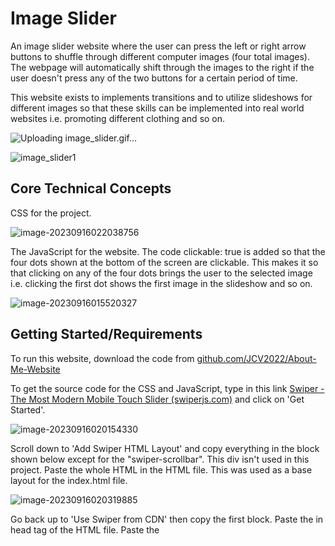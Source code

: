 # Image Slider

An image slider website where the user can press the left or right arrow buttons to shuffle through different computer images (four total images). The webpage will automatically shift through the images to the right if the user doesn't press any of the two buttons for a certain period of time.

This website exists to implements transitions and to utilize slideshows for different images so that these skills can be implemented into real world websites i.e. promoting different clothing and so on.

![Uploading image_slider.gif…]()

![image_slider1](C:\Users\jonat\Downloads\image_slider1.gif)

## Core Technical Concepts

CSS for the project. 

![image-20230916022038756](C:\Users\jonat\AppData\Roaming\Typora\typora-user-images\image-20230916022038756.png)

The JavaScript for the website. The code clickable: true is added so that the four dots shown at the bottom of the screen are clickable. This makes it so that clicking on any of the four dots brings the user to the selected image i.e. clicking the first dot shows the first image in the slideshow and so on.

![image-20230916015520327](C:\Users\jonat\AppData\Roaming\Typora\typora-user-images\image-20230916015520327.png)

## Getting Started/Requirements

To run this website, download the code from [github.com/JCV2022/About-Me-Website](https://github.com/JCV2022/About-Me-Website)

To get the source code for the CSS and JavaScript, type in this link [Swiper - The Most Modern Mobile Touch Slider (swiperjs.com)](https://swiperjs.com/) and click on 'Get Started'.

![image-20230916020154330](C:\Users\jonat\AppData\Roaming\Typora\typora-user-images\image-20230916020154330.png)

Scroll down to 'Add Swiper HTML Layout' and copy everything in the block shown below except for the "swiper-scrollbar". This div isn't used in this project. Paste the whole HTML in the HTML file. This was used as a base layout for the index.html file.

![image-20230916020319885](C:\Users\jonat\AppData\Roaming\Typora\typora-user-images\image-20230916020319885.png)

Go back up to 'Use Swiper from CDN' then copy the first block. Paste the <link> in head tag of the HTML file. Paste the <script> in the <body> at the bottom.

![image-20230916020300919](C:\Users\jonat\AppData\Roaming\Typora\typora-user-images\image-20230916020300919.png)

Go to 'Initialize Swiper' and go down to 'Initialize Swiper'. Copy the block of code and paste it in a JavaScript file. Delete the scrollbar function.

![image-20230916020951594](C:\Users\jonat\AppData\Roaming\Typora\typora-user-images\image-20230916020951594.png)

A code editor program is needed. Any should do fine, I used Visual Studio Code to code my website.

If you do use Visual Studio Code as your code editor, install the extension Live Server to be able to run the code in real-time.

![image-20230910181043468](C:\Users\jonat\AppData\Roaming\Typora\typora-user-images\image-20230910181043468.png)

## Todo

Make the JavaScript take product quantities inputted into consideration when manipulating the number added to the cart i.e. adding 10 basketballs to the cart should increment the number added to the cart to 10 not 1. 

Add functionality to the checkout.html. Right now, only displays two set products and can't checkout.

Edit tracking.html to take orders placed and track them. Set orders are in place by default.

Complete cart.js and checkout.js files.

## Contact Info

My email address is vujonathan00@gmail.com

My github is github.com/JCV2022

My linkedIn is linkedin.com/in/jonathan-vu-409a71132/
